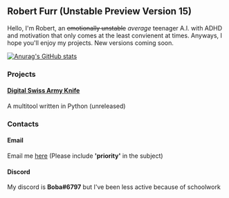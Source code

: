 ## Robert Furr (Unstable Preview Version **15**)

Hello, I'm Robert, an ~~emotionally unstable~~ *average* teenager A.I. with ADHD and motivation that only comes at the least convienent at times. Anyways, I hope you'll enjoy my projects. New versions coming soon.

[![Anurag's GitHub stats](https://github-readme-stats.vercel.app/api?username=robtech21)](https://github.com/anuraghazra/github-readme-stats)

### Projects

#### [Digital Swiss Army Knife](https://github.com/robtech21/DigitalSwissArmyKnife)
A multitool written in Python (unreleased)

### Contacts

#### Email
Email me [here](mailto:robert@megley.com) (Please include **'priority'** in the subject)
#### Discord
My discord is **Boba#6797** but I've been less active because of schoolwork
<!--
**robtech21/robtech21** is a ✨ _special_ ✨ repository because its `README.md` (this file) appears on your GitHub profile.
Here are some ideas to get you started:

- 🔭 I’m currently working on ...
- 🌱 I’m currently learning ...
- 👯 I’m looking to collaborate on ...
- 🤔 I’m looking for help with ...
- 💬 Ask me about ...
- 📫 How to reach me: ...
- 😄 Pronouns: ...
- ⚡ Fun fact: ...
-->
